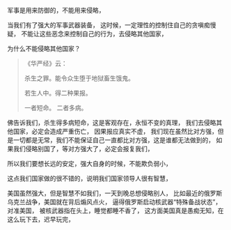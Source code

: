 军事是用来防御的，不能用来侵略，

当我们有了强大的军事武器装备，
这时候，一定理性的控制住自己的贪嗔痴慢疑，
不能让这些恶念来控制自己的行为，去侵略其他国家，

为什么不能侵略其他国家？

> 《华严经》云：
> 
> 杀生之罪。能令众生堕于地狱畜生饿鬼。
> 
> 若生人中。得二种果报。
> 
> 一者短命。
> 二者多病。 

佛告诉我们，杀生得多病短命，这是客观存在，永恒不变的真理，
我们去侵略其他国家，必定会造成严重伤亡，
因果报应真实不虚，
我们现在虽然比对方强，但是一切都是无常，我们不能保证自己一直都比对方强，这是谁都无法做到的，
如果我们侵略别国了，等对方强大了，必定会报复我们，

所以我们要想长远的安定，强大自身的时候，不能欺负弱小，

这点我们国家做的很不错的，说明我们国家领导人很有智慧，

美国虽然强大，但是智慧不如我们，一天到晚总想侵略别人，
比如最近的俄罗斯乌克兰战争，美国就在背后煽风点火，
逼得俄罗斯启动核武器“特殊备战状态”，对准美国，
被核武器指在头上，睡觉都睡不香了，
这方面美国真是愚痴无知，在这么玩下去，迟早玩完，

